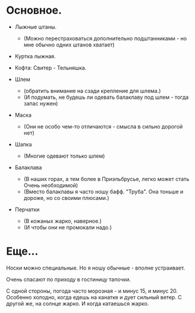 Основное.
==========

 * Лыжные штаны.
      - (Можно перестраховаться дополнительно подштанниками - но мне обычно одних штанов хватает)
 * Куртка лыжная.
 * Кофта: Свитер - Тельняшка.
 
 * Шлем
      - (обратить внимание на сзади крепление для шлема.)
      - (И подумать, не будешь ли одевать балаклаву под шлем - тогда запас нужен)
 * Маска
      - (Они не особо чем-то отличаются - смысла в сильно дорогой нет)
 * Шапка
      - (Многие одевают только шлем)
 * Балаклава
      - (В наших горах, а тем более в Приэльбрусье, легко может стать Очень необходимой)
      - (Вместо балаклавы я часто ношу бафф. "Труба". Она тоньше и дороже, но со своими плюсами.)
       
 * Перчатки
      - (В кожаных жарко, наверное.)
      - (И чтобы они не промокали надо.)
 
 
Еще...
======

Носки можно специальные. Но я ношу обычные - вполне устраивает.
 
Очень спасают по приходу в гостиницу тапочки.
 
С одной стороны, погода часто морозная - и минус 15, и минус 20.
Особенно холодно, когда едешь на канатке и дует сильный ветер.
С другой же, на солнце жарко. И когда катаешься жарко.
